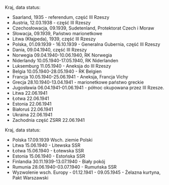 Kraj, data status:
- Saarland, 1935 - referendum, część III Rzeszy
- Austria, 12.03.1938 - część III Rzeszy
- Czechosłowacja, 09.1939, Sudetenland, Protektorat Czech i Moraw
- Słowacja, 09.1939, Państwo marionetkowe
- Litwa (Kłajpeda), 1939, część III Rzeszy
- Polska, 01.09.1939 - 16.10.1939 - Generalna Gubernia, część III Rzeszy
- Dania, 09.04.1940, część III Rzeszy
- Norwegia 09.04.1940-10.06.1940, RK Norwegia
- Niderlandy 10.05.1940-17.05.1940, RK Niderlanden
- Luksemburg 11.05.1940 - Aneksja do III Rzeszy
- Belgia 10.05.1940-28.05.1940 - RK Belgien
- Francja 10.05.1940-25.06.1941 - Aneksja, Francja Vichy
- Grecja 28.10.1940-13.04.1941 - marionetkowe państwo greckie
- Jugosławia 06.04.1941-01.06.1941 - północ okupowana przez III Rzesze.
- Litwa 22.06.1941
- Łotwa 22.06.1941
- Estonia 22.06.1941
- Białoruś 22.06.1941
- Ukraina 22.06.1941
- Zachodnia część ZSRR 22.06.1941

Kraj, data status:
- Polska 17.09.1939  Wsch. ziemie Polski
- Litwa 15.06.1940 - Litewska SSR
- Łotwa 15.06.1940 - Łotewska SSR
- Estonia 15.06.1940 - Estońska SSR
- Finlandia 30.11.1939-13.07.1940 - Biały pokój
- Rumunia 28.06.1940-03.07.1940 - Rumuńska SSR
- Wyzwolenie wsch. Europy - 01.12.1941 - 09.05.1945 - Żelazna kurtyna, Pakt Warszawski
